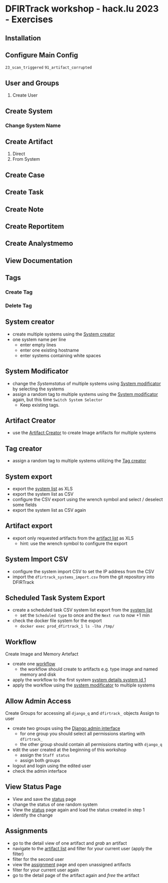 # DFIRTrack workshop - hack.lu 2023 - Exercises

## Installation

## Configure Main Config

`23_scan_triggered`
`91_artifact_corrupted`

## User and Groups

1. Create User <Name>

## Create System

### Change System Name

## Create Artifact

1. Direct
2. From System

## Create Case

## Create Task

## Create Note

## Create Reportitem

## Create Analystmemo

## View Documentation

## Tags

### Create Tag

### Delete Tag

## System creator

* create multiple systems using the [System creator](https://localhost/system/creator/)
* one system name per line
    * enter empty lines
    * enter one existing hostname
    * enter systems containing white spaces

## System Modificator

* change the _Systemstatus_ of multiple systems using [System modificator](https://localhost/system/modificator/) by selecting the systems
* assign a random tag to multiple systems using the [System modificator](https://localhost/system/modificator/) again, but this time `Switch System Selector`
    * Keep existing tags.

## Artifact Creator

* use the [Artifact Creator](https://localhost/artifacts/artifact/creator/) to create Image artifacts for multiple systems

## Tag creator

* assign a random tag to multiple systems utilizing the [Tag creator](https://localhost/tag/creator/)

## System export

* export the [system list](https://localhost/system/) as XLS
* export the system list as CSV
* configure the CSV export using the wrench symbol and select / deselect some fields
* export the system list as CSV again

## Artifact export

* export only requested artifacts from the [artifact list](https://localhost/artifacts/artifact/) as XLS
    * hint: use the wrench symbol to configure the export

## System Import CSV

* configure the system import CSV to set the IP address from the CSV
* import the `dfirtrack_systems_import.csv` from the git repository into DFIRTrack

## Scheduled Task System Export

* create a scheduled task CSV system list export from the [system list](https://localhost/system/)
    * set the `Scheduled type` to once and the `Next run` to now +1 min
* check the docker file system for the export
    * `docker exec prod_dfirtrack_1 ls -lha /tmp/`

## Workflow

Create Image and Memory Artefact
* create one [workflow](https://localhost/config/workflow/)
    * the workflow should create to artifacts e.g. type image and named memory and disk
* apply the workflow to the first system [system details system id 1](https://localhost/system/1/#artifact)
* apply the workflow using the [system modificator](https://localhost/system/modificator/) to multiple systems

## Allow Admin Access

Create Groups for accessing all `django_q` and `dfirtrack_` objects
Assign to user

* create two groups using the [Django admin interface](https://localhost/admin/auth/group/)
    * for one group you should select all permissions starting with `dfirtrack_`
    * the other group should contain all permissions starting with `django_q`
* edit the user created at the beginning of this workshop
    * assign the `Staff status`
    * assign both groups
* logout and login using the edited user
* check the admin interface

## View Status Page

* View and save the [status](https://localhost/config/status/) page
* change the status of one random system
* View the [status](https://localhost/config/status/) page again and load the status created in step 1
* identify the change

## Assignments

* go to the detail view of one artifact and _grab_ an artifact
* navigate to the [artifact list](https://localhost/artifacts/artifact/) and filter for your current user (apply the filter)
* filter for the second user
* view the [assignment](https://localhost/config/assignment/) page and open unassigned artifacts
* filter for your current user again
* go to the detail page of the artifact again and _free_ the artifact

